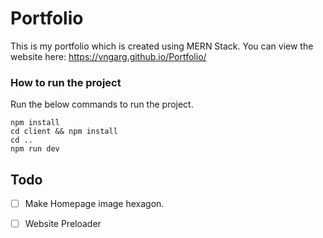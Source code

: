 # Portfolio
This is my portfolio which is created using MERN Stack. You can view the website here: https://vngarg.github.io/Portfolio/

### How to run the project 
Run the below commands to run the project. 
```
npm install
cd client && npm install
cd ..
npm run dev
```

## Todo
- [ ] Make Homepage image hexagon.
- [ ] Website Preloader

